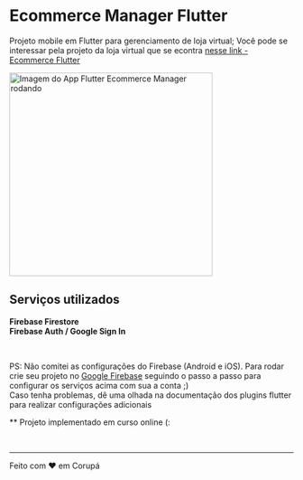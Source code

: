 # Ecommerce Manager Flutter

Projeto mobile em Flutter para gerenciamento de loja virtual;
Você pode se interessar pela projeto da loja virtual que se econtra [nesse link - Ecommerce Flutter](https://github.com/mayconfrancisco/ecommerce-flutter-firebase)


<img alt="Imagem do App Flutter Ecommerce Manager rodando" src="https://raw.githubusercontent.com/mayconfrancisco/flutter-ecommerce-manager-firebase/master/imgs_git/flutter-ecommerce-manager.gif" width="360px">


## Serviços utilizados
**Firebase Firestore** </br>
**Firebase Auth / Google Sign In**

</br>

PS: Não comitei as configurações do Firebase (Android e iOS). Para rodar crie seu projeto no [Google Firebase](http://firebase.google.com/) seguindo o passo a passo para configurar os serviços acima com sua a conta ;) \
Caso tenha problemas, dê uma olhada na documentação dos plugins flutter para realizar configurações adicionais 


** Projeto implementado em curso online (:

</br>

---

Feito com ♥ em Corupá
